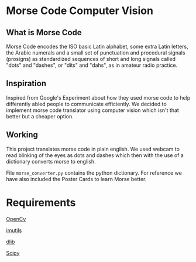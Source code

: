# Morse Code Computer Vision

## What is Morse Code
Morse Code encodes the ISO basic Latin alphabet, some extra Latin letters, the Arabic numerals and a small set of punctuation and procedural signals (prosigns) as standardized sequences of short and long signals called "dots" and "dashes", or "dits" and "dahs", as in amateur radio practice.

## Inspiration

Inspired from Google's Experiment about how they used morse code to help differently abled people to communicate efficiently. We decided to implement morse code translator using computer vision which isn't that better but a cheaper option. 

## Working

This project translates morse code in plain english. We used webcam to read blinking of the eyes as dots and dashes which then with the use of a dictionary converts morse to english.

File `morse_converter.py` contains the python dictionary. For reference we have also included the Poster Cards to learn Morse better.


# Requirements

[OpenCv](https://pypi.org/project/opencv-python/)

[imutils](https://github.com/jrosebr1/imutils)

[dlib](https://pypi.org/project/dlib/)

[Scipy](https://www.scipy.org/)

